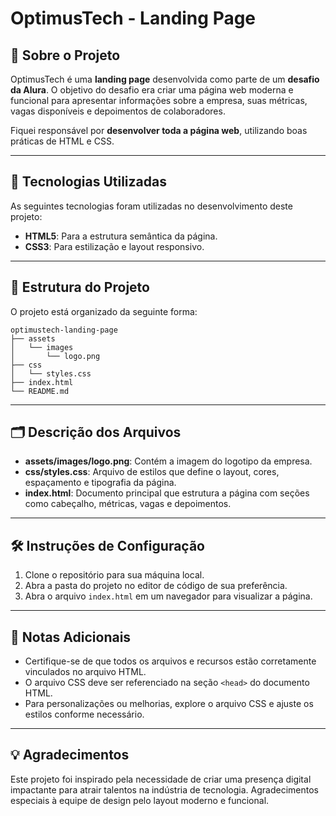# OptimusTech - Landing Page

## 📖 Sobre o Projeto
OptimusTech é uma **landing page** desenvolvida como parte de um **desafio da Alura**. O objetivo do desafio era criar uma página web moderna e funcional para apresentar informações sobre a empresa, suas métricas, vagas disponíveis e depoimentos de colaboradores. 

Fiquei responsável por **desenvolver toda a página web**, utilizando boas práticas de HTML e CSS.

---

## 🚀 Tecnologias Utilizadas
As seguintes tecnologias foram utilizadas no desenvolvimento deste projeto:

- **HTML5**: Para a estrutura semântica da página.
- **CSS3**: Para estilização e layout responsivo.

---

## 📂 Estrutura do Projeto
O projeto está organizado da seguinte forma:
```
optimustech-landing-page
├── assets
│   └── images
│       └── logo.png
├── css
│   └── styles.css
├── index.html
└── README.md
```

---

## 🗂️ Descrição dos Arquivos
- **assets/images/logo.png**: Contém a imagem do logotipo da empresa.
- **css/styles.css**: Arquivo de estilos que define o layout, cores, espaçamento e tipografia da página.
- **index.html**: Documento principal que estrutura a página com seções como cabeçalho, métricas, vagas e depoimentos.

---

## 🛠️ Instruções de Configuração
1. Clone o repositório para sua máquina local.
2. Abra a pasta do projeto no editor de código de sua preferência.
3. Abra o arquivo `index.html` em um navegador para visualizar a página.

---

## 📌 Notas Adicionais
- Certifique-se de que todos os arquivos e recursos estão corretamente vinculados no arquivo HTML.
- O arquivo CSS deve ser referenciado na seção `<head>` do documento HTML.
- Para personalizações ou melhorias, explore o arquivo CSS e ajuste os estilos conforme necessário.

---

## 💡 Agradecimentos
Este projeto foi inspirado pela necessidade de criar uma presença digital impactante para atrair talentos na indústria de tecnologia. Agradecimentos especiais à equipe de design pelo layout moderno e funcional.